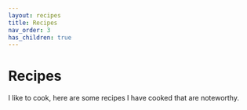 ```yaml
---
layout: recipes
title: Recipes
nav_order: 3
has_children: true
---
```


# Recipes

I like to cook, here are some recipes I have cooked that are noteworthy.
